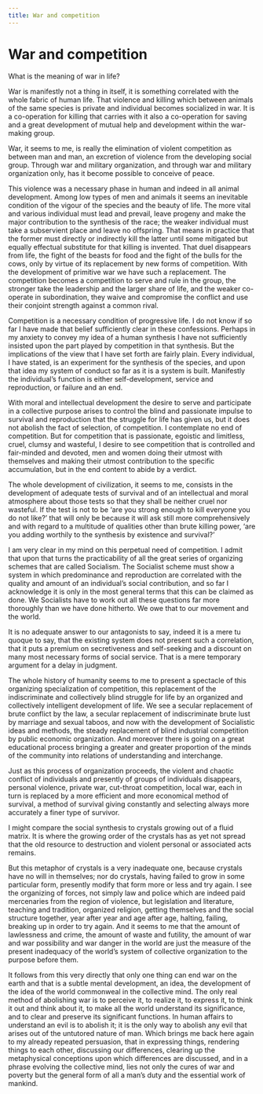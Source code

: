 ```yaml
---
title: War and competition
---
```

# War and competition

What is the meaning of war in life?

War is manifestly not a thing in itself, it is something correlated with
the whole fabric of human life. That violence and killing which between
animals of the same species is private and individual becomes socialized
in war. It is a co-operation for killing that carries with it also a
co-operation for saving and a great development of mutual help and
development within the war-making group.

War, it seems to me, is really the elimination of violent competition as
between man and man, an excretion of violence from the developing social
group. Through war and military organization, and through war and
military organization only, has it become possible to conceive of peace.

This violence was a necessary phase in human and indeed in all animal
development. Among low types of men and animals it seems an inevitable
condition of the vigour of the species and the beauty of life. The more
vital and various individual must lead and prevail, leave progeny and
make the major contribution to the synthesis of the race; the weaker
individual must take a subservient place and leave no offspring. That
means in practice that the former must directly or indirectly kill the
latter until some mitigated but equally effectual substitute for that
killing is invented. That duel disappears from life, the fight of the
beasts for food and the fight of the bulls for the cows, only by virtue
of its replacement by new forms of competition. With the development of
primitive war we have such a replacement. The competition becomes a
competition to serve and rule in the group, the stronger take the
leadership and the larger share of life, and the weaker co-operate in
subordination, they waive and compromise the conflict and use their
conjoint strength against a common rival.

Competition is a necessary condition of progressive life. I do not know
if so far I have made that belief sufficiently clear in these
confessions. Perhaps in my anxiety to convey my idea of a human
synthesis I have not sufficiently insisted upon the part played by
competition in that synthesis. But the implications of the view that I
have set forth are fairly plain. Every individual, I have stated, is an
experiment for the synthesis of the species, and upon that idea my
system of conduct so far as it is a system is built. Manifestly the
individual’s function is either self-development, service and
reproduction, or failure and an end.

With moral and intellectual development the desire to serve and
participate in a collective purpose arises to control the blind and
passionate impulse to survival and reproduction that the struggle for
life has given us, but it does not abolish the fact of selection, of
competition. I contemplate no end of competition. But for competition
that is passionate, egoistic and limitless, cruel, clumsy and wasteful,
I desire to see competition that is controlled and fair-minded and
devoted, men and women doing their utmost with themselves and making
their utmost contribution to the specific accumulation, but in the end
content to abide by a verdict.

The whole development of civilization, it seems to me, consists in the
development of adequate tests of survival and of an intellectual and
moral atmosphere about those tests so that they shall be neither cruel
nor wasteful. If the test is not to be ‘are you strong enough to kill
everyone you do not like?’ that will only be because it will ask still
more comprehensively and with regard to a multitude of qualities other
than brute killing power, ‘are you adding worthily to the synthesis by
existence and survival?’

I am very clear in my mind on this perpetual need of competition. I
admit that upon that turns the practicability of all the great series of
organizing schemes that are called Socialism. The Socialist scheme must
show a system in which predominance and reproduction are correlated with
the quality and amount of an individual’s social contribution, and so
far I acknowledge it is only in the most general terms that this can be
claimed as done. We Socialists have to work out all these questions far
more thoroughly than we have done hitherto. We owe that to our movement
and the world.

It is no adequate answer to our antagonists to say, indeed it is a mere
tu quoque to say, that the existing system does not present such a
correlation, that it puts a premium on secretiveness and self-seeking
and a discount on many most necessary forms of social service. That is a
mere temporary argument for a delay in judgment.

The whole history of humanity seems to me to present a spectacle of this
organizing specialization of competition, this replacement of the
indiscriminate and collectively blind struggle for life by an organized
and collectively intelligent development of life. We see a secular
replacement of brute conflict by the law, a secular replacement of
indiscriminate brute lust by marriage and sexual taboos, and now with
the development of Socialistic ideas and methods, the steady replacement
of blind industrial competition by public economic organization. And
moreover there is going on a great educational process bringing a
greater and greater proportion of the minds of the community into
relations of understanding and interchange.

Just as this process of organization proceeds, the violent and chaotic
conflict of individuals and presently of groups of individuals
disappears, personal violence, private war, cut-throat competition,
local war, each in turn is replaced by a more efficient and more
economical method of survival, a method of survival giving constantly
and selecting always more accurately a finer type of survivor.

I might compare the social synthesis to crystals growing out of a fluid
matrix. It is where the growing order of the crystals has as yet not
spread that the old resource to destruction and violent personal or
associated acts remains.

But this metaphor of crystals is a very inadequate one, because crystals
have no will in themselves; nor do crystals, having failed to grow in
some particular form, presently modify that form more or less and try
again. I see the organizing of forces, not simply law and police which
are indeed paid mercenaries from the region of violence, but legislation
and literature, teaching and tradition, organized religion, getting
themselves and the social structure together, year after year and age
after age, halting, failing, breaking up in order to try again. And it
seems to me that the amount of lawlessness and crime, the amount of
waste and futility, the amount of war and war possibility and war danger
in the world are just the measure of the present inadequacy of the
world’s system of collective organization to the purpose before them.

It follows from this very directly that only one thing can end war on
the earth and that is a subtle mental development, an idea, the
development of the idea of the world commonweal in the collective mind.
The only real method of abolishing war is to perceive it, to realize it,
to express it, to think it out and think about it, to make all the world
understand its significance, and to clear and preserve its significant
functions. In human affairs to understand an evil is to abolish it; it
is the only way to abolish any evil that arises out of the untutored
nature of man. Which brings me back here again to my already repeated
persuasion, that in expressing things, rendering things to each other,
discussing our differences, clearing up the metaphysical conceptions
upon which differences are discussed, and in a phrase evolving the
collective mind, lies not only the cures of war and poverty but the
general form of all a man’s duty and the essential work of mankind.
